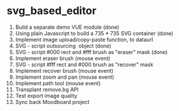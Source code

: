 # svg_based_editor

1. Build a separate demo VUE module (done)
2. Using plain Javascript to build a 735 * 735 SVG container (done)
3. Implement image upload/copy-paste function, to dataurl 
4. SVG - script outsourcing <image> object (done)
5. SVG - script #000 rect and #fff brush as "eraser" mask (done)
6. Implement eraser brush (mouse event)
7. SVG - script #fff rect and #000 brush as "recover" mask
8. Implement recover brush (mouse event)
9. Implement zoom and pan (mouse event)
10. Implement path tool (mouse event)
11. Transplant remove.bg API 
13. Test export image quality 
12. Sync back Moodboard project
